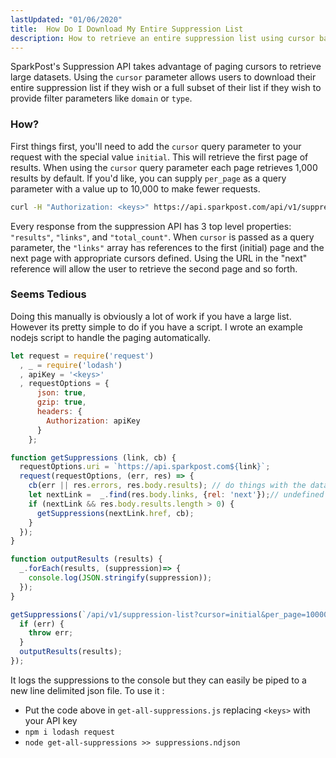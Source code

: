 ```yaml
---
lastUpdated: "01/06/2020"
title:  How Do I Download My Entire Suppression List
description: How to retrieve an entire suppression list using cursor based paging.
---
```


SparkPost's Suppression API takes advantage of paging cursors to retrieve large datasets.  Using the `cursor` parameter allows users to download their entire suppression list if they wish or a full subset of their list if they wish to provide filter parameters like `domain` or `type`.

### How?
First things first, you'll need to add the `cursor` query parameter to your request with the special value `initial`.  This will retrieve the first page of results. When using the `cursor` query parameter each page retrieves 1,000 results by default. If you'd like, you can supply `per_page` as a query parameter with a value up to 10,000 to make fewer requests.
```sh
curl -H "Authorization: <keys>" https://api.sparkpost.com/api/v1/suppression-list/\?cursor\=initial&per_page=10000
```
Every response from the suppression API has 3 top level properties: `"results"`, `"links"`, and `"total_count"`.  When `cursor` is passed as a query parameter, the `"links"` array has references to the first (initial) page and the next page with appropriate cursors defined.  Using the URL in the "next" reference will allow the user to retrieve the second page and so forth.

### Seems Tedious
Doing this manually is obviously a lot of work if you have a large list.  However its pretty simple to do if you have a  script.  I wrote an example nodejs script to handle the paging automatically.  
```js
let request = require('request')
  , _ = require('lodash')
  , apiKey = '<keys>'
  , requestOptions = {
      json: true,
      gzip: true, 
      headers: {
        Authorization: apiKey
      }
    };

function getSuppressions (link, cb) {
  requestOptions.uri = `https://api.sparkpost.com${link}`;
  request(requestOptions, (err, res) => {
    cb(err || res.errors, res.body.results); // do things with the data
    let nextLink =  _.find(res.body.links, {rel: 'next'});// undefined if it doesn't exist
    if (nextLink && res.body.results.length > 0) {
      getSuppressions(nextLink.href, cb);
    }
  });
}

function outputResults (results) {
  _.forEach(results, (suppression)=> {
    console.log(JSON.stringify(suppression));
  });
}

getSuppressions(`/api/v1/suppression-list?cursor=initial&per_page=10000`, (err, results) => {
  if (err) {
    throw err;
  }
  outputResults(results);
});
```
It logs the suppressions to the console but they can easily be piped to a new line delimited json file.  To use it :
* Put the code above in `get-all-suppressions.js` replacing `<keys>` with your API key
* `npm i lodash request`
* `node get-all-suppressions >> suppressions.ndjson`

